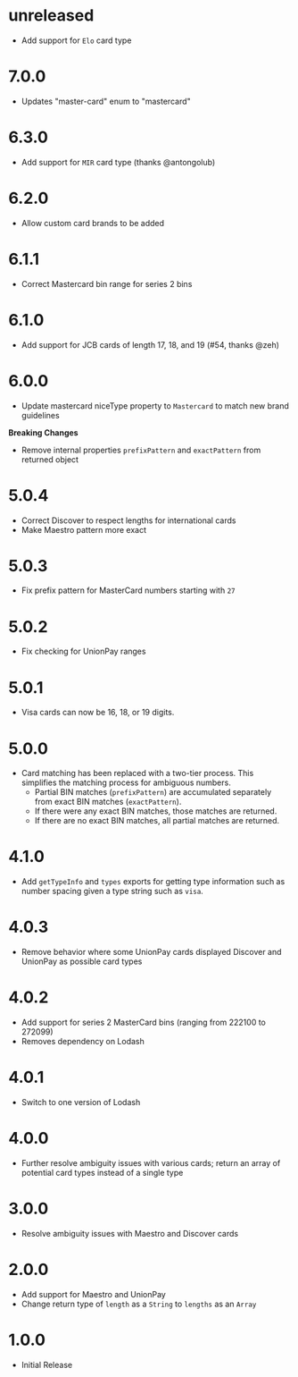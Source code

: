 unreleased
==========

- Add support for `Elo` card type

7.0.0
=====

- Updates "master-card" enum to "mastercard"

6.3.0
=====

- Add support for `MIR` card type (thanks @antongolub)

6.2.0
=====

- Allow custom card brands to be added

6.1.1
=====

- Correct Mastercard bin range for series 2 bins

6.1.0
=====

- Add support for JCB cards of length 17, 18, and 19 (#54, thanks @zeh)

6.0.0
=====

- Update mastercard niceType property to `Mastercard` to match new brand guidelines

__Breaking Changes__
- Remove internal properties `prefixPattern` and `exactPattern` from returned object

5.0.4
=====

- Correct Discover to respect lengths for international cards
- Make Maestro pattern more exact

5.0.3
=====

- Fix prefix pattern for MasterCard numbers starting with `27`

5.0.2
=====

- Fix checking for UnionPay ranges

5.0.1
=====

- Visa cards can now be 16, 18, or 19 digits.

5.0.0
=====

- Card matching has been replaced with a two-tier process. This simplifies the matching process for ambiguous numbers.
  - Partial BIN matches (`prefixPattern`) are accumulated separately from exact BIN matches (`exactPattern`).
  - If there were any exact BIN matches, those matches are returned.
  - If there are no exact BIN matches, all partial matches are returned.

4.1.0
=====

- Add `getTypeInfo` and `types` exports for getting type information such as number spacing given a type string such as `visa`.

4.0.3
=====

- Remove behavior where some UnionPay cards displayed Discover and UnionPay as possible card types

4.0.2
=====

- Add support for series 2 MasterCard bins (ranging from 222100 to 272099) 
- Removes dependency on Lodash

4.0.1
=====

- Switch to one version of Lodash

4.0.0
=====

- Further resolve ambiguity issues with various cards; return an array of potential card types instead of a single type

3.0.0
=====

- Resolve ambiguity issues with Maestro and Discover cards

2.0.0
=====

- Add support for Maestro and UnionPay
- Change return type of `length` as a `String` to `lengths` as an `Array`

1.0.0
=====

- Initial Release
